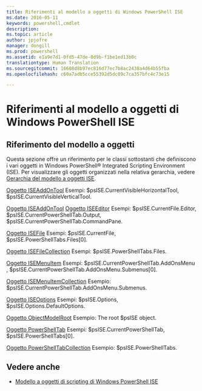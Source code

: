 ```yaml
---
title: Riferimenti al modello a oggetti di Windows PowerShell ISE
ms.date: 2016-05-11
keywords: powershell,cmdlet
description: 
ms.topic: article
author: jpjofre
manager: dongill
ms.prod: powershell
ms.assetid: e1a9e7d1-0fd5-47de-8d9b-f1be1ed13b0c
translationtype: Human Translation
ms.sourcegitcommit: 16608d8b97ec816d77ec7b8ac2438a4d64b55fba
ms.openlocfilehash: c60a7adb5cce55392d5dc09c7ca357bfc4c73e15

---
```


# Riferimenti al modello a oggetti di Windows PowerShell ISE
  
## Riferimento del modello a oggetti
 Questa sezione offre un riferimento per le classi sottostanti che definiscono i vari oggetti in Windows PowerShell® Integrated Scripting Environment (ISE). Per visualizzare gli oggetti organizzati nella relativa gerarchia, vedere [Gerarchia del modello a oggetti ISE](The-ISE-Object-Model-Hierarchy.md).

 [Oggetto ISEAddOnTool](The-ISEAddOnTool-Object.md)
 Esempi: $psISE.CurrentVisibleHorizontalTool, $psISE.CurrentVisibleVerticalTool.

 [Oggetto ISEAddOnTool](The-ISEAddOnTool-Object.md)
  [Oggetto ISEEditor](The-ISEEditor-Object.md)
 Esempi: $psISE.CurrentFile.Editor, $psISE.CurrentPowerShellTab.Output, $psISE.CurrentPowerShellTab.CommandPane.

 [Oggetto ISEFile](The-ISEFile-Object.md)
 Esempi: $psISE.CurrentFile, $psISE.PowerShellTabs.Files\[0\].

 [Oggetto ISEFileCollection](The-ISEFileCollection-Object.md)
 Esempi: $psISE.PowerShellTabs.Files.

 [Oggetto ISEMenuItem](The-ISEMenuItem-Object.md)
 Esempi: $psISE.CurrentPowerShellTab.AddOnsMenu , $psISE.CurrentPowerShellTab.AddOnsMenu.Submenus\[0\].

 [Oggetto ISEMenuItemCollection](The-ISEMenuItemCollection-Object.md)
 Esempio: $psISE.CurrentPowerShellTab.AddOnsMenu.Submenus.

 [Oggetto ISEOptions](The-ISEOptions-Object.md)
 Esempi: $psISE.Options, $psISE.Options.DefaultOptions.

 [Oggetto ObjectModelRoot](The-ObjectModelRoot-Object.md)
 Esempio: The root $psISE object.

 [Oggetto PowerShellTab](The-PowerShellTab-Object.md)
 Esempi: $psISE.CurrentPowerShellTab, $psISE.PowerShellTabs\[0\].

 [Oggetto PowerShellTabCollection](The-PowerShellTabCollection-Object.md)
 Esempio: $psISE.PowerShellTabs.

## Vedere anche
- [Modello a oggetti di scripting di Windows PowerShell ISE](The-Windows-PowerShell-ISE-Scripting-Object-Model.md)

  



<!--HONumber=Oct16_HO2-->


